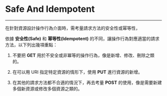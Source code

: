 # Safe And Idempotent

---

在針對資源設計操作行為介面時，需考量請求方法的安全性或幂等性，

依據 **安全性\(Safe\)** 和 **幂等性\(Idempotent\)** 的不同，讓操作行為對應適當的請求方法，以下列出幾項重點：

1. 不要把 **GET** 用於不安全或非冪等的操作行為，像是新增、修改、刪除之類的。

2. 在可以用 URI 指定特定資源的情形下，使用 **PUT** 進行資源的新增。

3. 在其他的請求方法都不合適的情況下，再去考量 **POST** 的使用，像是需要新建多個新資源或修改多個資源之類的。


